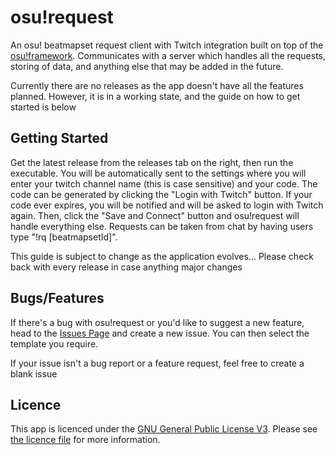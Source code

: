 # osu!request
An osu! beatmapset request client with Twitch integration built on top of the [osu!framework](https://github.com/ppy/osu-framework). Communicates with a server which handles all the requests, storing of data, and anything else that may be added in the future.

Currently there are no releases as the app doesn't have all the features planned. However, it is in a working state, and the guide on how to get started is below

## Getting Started
Get the latest release from the releases tab on the right, then run the executable. You will be automatically sent to the settings where you will enter your twitch channel name (this is case sensitive) and your code. The code can be generated by clicking the "Login with Twitch" button. If your code ever expires, you will be notified and will be asked to login with Twitch again. Then, click the "Save and Connect" button and osu!request will handle everything else. Requests can be taken from chat by having users type "!rq [beatmapsetId]".

This guide is subject to change as the application evolves... Please check back with every release in case anything major changes

## Bugs/Features
If there's a bug with osu!request or you'd like to suggest a new feature, head to the [Issues Page](https://github.com/VolcanicArts/osu-request/issues) and create a new issue. You can then select the template you require.

If your issue isn't a bug report or a feature request, feel free to create a blank issue

## Licence
This app is licenced under the [GNU General Public License V3](https://www.gnu.org/licenses/gpl-3.0.en.html). Please see [the licence file](LICENSE) for more information.
